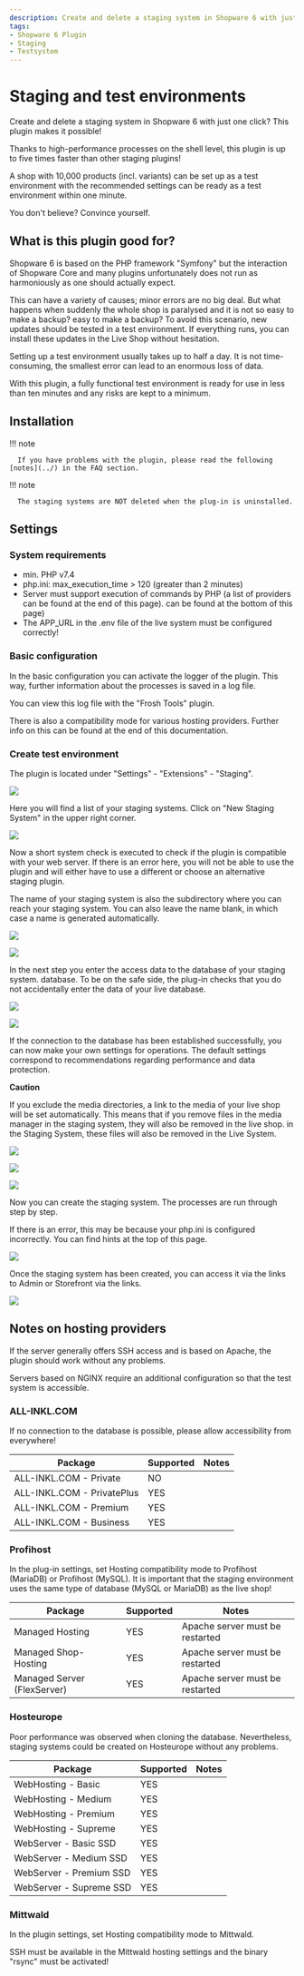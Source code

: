```yaml
---
description: Create and delete a staging system in Shopware 6 with just one click? This plugin makes it possible!
tags:
- Shopware 6 Plugin
- Staging
- Testsystem
---
```


# Staging and test environments

Create and delete a staging system in Shopware 6 with just one click? This plugin makes it possible!

Thanks to high-performance processes on the shell level, this plugin is up to five times faster than other staging plugins!

A shop with 10,000 products (incl. variants) can be set up as a test environment with the recommended settings can be ready as a test environment within one minute.

You don't believe? Convince yourself.

## What is this plugin good for?

Shopware 6 is based on the PHP framework "Symfony" but the interaction of Shopware Core and many plugins unfortunately does not run as harmoniously as one should actually expect.

This can have a variety of causes; minor errors are no big deal. But what happens when suddenly the whole shop is paralysed and it is not so easy to make a backup? easy to make a backup? To avoid this scenario, new updates should be tested in a test environment. If everything runs, you can install these updates in the Live Shop without hesitation.

Setting up a test environment usually takes up to half a day. It is not time-consuming, the smallest error can lead to an enormous loss of data.

With this plugin, a fully functional test environment is ready for use in less than ten minutes and any risks are kept to a minimum.

## Installation

!!! note

      If you have problems with the plugin, please read the following [notes](../) in the FAQ section.

!!! note

      The staging systems are NOT deleted when the plug-in is uninstalled.

## Settings

### System requirements

- min. PHP v7.4
- php.ini: max_execution_time > 120 (greater than 2 minutes)
- Server must support execution of commands by PHP (a list of providers can be found at the end of this page).
  can be found at the bottom of this page)
- The APP_URL in the .env file of the live system must be configured correctly!

### Basic configuration

In the basic configuration you can activate the logger of the plugin. This way, further information about the processes is saved in a log file.

You can view this log file with the "Frosh Tools" plugin.

There is also a compatibility mode for various hosting providers. Further info on this can be found at the end of this documentation.

### Create test environment

The plugin is located under "Settings" - "Extensions" - "Staging".

![](images/ms-01.jpg)

Here you will find a list of your staging systems. Click on "New Staging System" in the upper right corner.

![](images/ms-02.jpg)

Now a short system check is executed to check if the plugin is compatible with your web server. If there is an error here, you will not be able to use the plugin and will either have to use a different or choose an alternative staging plugin.

The name of your staging system is also the subdirectory where you can reach your staging system. You can also leave the name blank, in which case a name is generated automatically.

![](images/ms-03.jpg)

![](images/ms-04.jpg)

In the next step you enter the access data to the database of your staging system. database. To be on the safe side, the plug-in checks that you do not accidentally enter the data of your live database.

![](images/ms-05.jpg)

![](images/ms-06.jpg)

If the connection to the database has been established successfully, you can now make your own settings for operations. The default settings correspond to recommendations regarding performance and data protection.

**Caution**

If you exclude the media directories, a link to the media of your live shop will be set automatically. This means that if you remove files in the media manager in the staging system, they will also be removed in the live shop. in the Staging System, these files will also be removed in the Live System.

![](images/ms-07.jpg)

![](images/ms-08.jpg)

![](images/ms-09.jpg)

Now you can create the staging system. The processes are run through step by step.

If there is an error, this may be because your php.ini is configured incorrectly. You can find hints at the top of this page.

![](images/ms-10.jpg)

Once the staging system has been created, you can access it via the links to Admin or Storefront via the links.

![](images/ms-11.jpg)


## Notes on hosting providers

If the server generally offers SSH access and is based on Apache, the plugin should work without any problems.

Servers based on NGINX require an additional configuration so that the test system is accessible.

### ALL-INKL.COM

If no connection to the database is possible, please allow accessibility from everywhere!

| Package | Supported | Notes |
| ----------- | ----------- | ----------- |
| ALL-INKL.COM - Private | NO | |
| ALL-INKL.COM - PrivatePlus | YES | |
| ALL-INKL.COM - Premium | YES | |
| ALL-INKL.COM - Business | YES | |

### Profihost

In the plug-in settings, set Hosting compatibility mode to Profihost (MariaDB) or Profihost (MySQL). It is important that the staging environment uses the same type of database (MySQL or MariaDB) as the live shop!

| Package | Supported | Notes |
| ----------- | ----------- | ----------- |
| Managed Hosting | YES | Apache server must be restarted |
| Managed Shop-Hosting | YES | Apache server must be restarted |
| Managed Server (FlexServer) | YES | Apache server must be restarted |

### Hosteurope

Poor performance was observed when cloning the database. Nevertheless, staging systems could be created on Hosteurope without any problems.

| Package | Supported | Notes |
| ----------- | ----------- | ----------- |
| WebHosting - Basic | YES | |
| WebHosting - Medium | YES | |
| WebHosting - Premium | YES | |
| WebHosting - Supreme | YES | |
| WebServer - Basic SSD | YES | |
| WebServer - Medium SSD | YES | |
| WebServer - Premium SSD | YES | |
| WebServer - Supreme SSD | YES | |

### Mittwald

In the plugin settings, set Hosting compatibility mode to Mittwald.

SSH must be available in the Mittwald hosting settings and the binary "rsync" must be activated!
